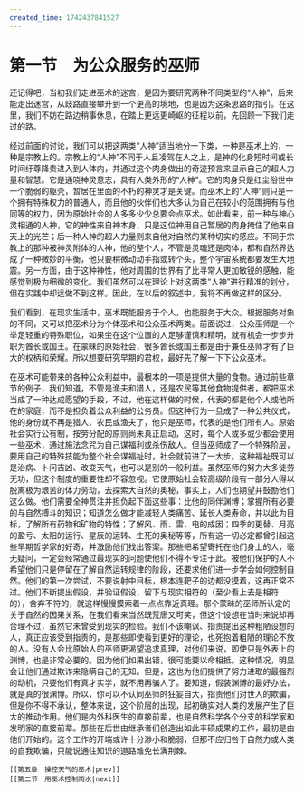 ```yaml
---
created_time: 1742437841527
---
```

# 第一节　为公众服务的巫师

还记得吧，当初我们走进巫术的迷宫，是因为要研究两种不同类型的“人神”，后来能走出迷宫，从歧路直接攀升到一个更高的境地，也是因为这条思路的指引。在这里，我们不妨在路边稍事休息，在踏上更远更崎岖的征程以前，先回顾一下我们走过的路。

经过前面的讨论，我们可以把这两类“人神”适当地分一下类，一种是巫术上的，一种是宗教上的。宗教上的“人神”不同于人且凌驾在人之上，是神的化身短时间或长时间纡尊降贵进入到人体内，并通过这个肉身做出的奇迹预言来显示自己的超人力量和智慧。它是通晓神灵意志，具有人类外形的“人神”。它的肉身只是红尘俗世中一个脆弱的躯壳，暂居在里面的不朽的神灵才是关键。而巫术上的“人神”则只是一个拥有特殊权力的普通人，而且他的伙伴们也大多认为自己在较小的范围拥有与他同等的权力，因为原始社会的人多多少少总要会点巫术。如此看来，前一种与神心灵相通的人神，它的神性来自神本身，只是这位神用自己暂居的肉身掩住了他来自天上的光芒；后一种人神的超人力量则来自他对自然的某种切实的感应。不同于宗教上的那种被神灵附体的人神，他的整个人，不管是灵魂还是肉体，都和自然界达成了一种微妙的平衡，他只要稍微动动手指或转个头，整个宇宙系统都要发生大地震。另一方面，由于这种神性，他对周围的世界有了比寻常人更加敏锐的感触，能感觉到极为细微的变化。我们虽然可以在理论上对这两类“人神”进行精准的划分，但在实践中却远做不到这样。因此，在以后的叙述中，我将不再做这样的区分。

我们看到，在现实生活中，巫术既能服务于个人，也能服务于大众。根据服务对象的不同，又可以把巫术分为个体巫术和公众巫术两类。前面说过，公众巫师是一个举足轻重的特殊职位，如果坐在这个位置的人足够谨慎和精明，就有机会一步步升职为酋长或国王。在蒙昧的原始社会，很多酋长或国王都是由于兼任巫师才有了巨大的权柄和荣耀。所以想要研究早期的君权，最好先了解一下下公众巫术。

在巫术可能带来的各种公众利益中，最根本的一项是提供大量的食物。通过前些章节的例子，我们知道，不管是渔夫和猎人，还是农民等其他食物提供者，都把巫术当成了一种达成愿望的手段，不过，他在这样做的时候，代表的都是他个人或他所在的家庭，而不是担负着公众利益的公务员。但这种行为一旦成了一种公共仪式，他的身份就不再是猎人、农民或渔夫了，他只是巫师，代表的是他们所有人。原始社会实行公有制，按劳分配的原则尚未真正启动，这时，每个人或多或少都会使用一些巫术，通过施法念咒为自己谋福利或杀伤敌人。但当巫师成了一个特殊阶层，要用自己的特殊技能为整个社会谋福祉时，社会就前进了一大步。这种福祉既可以是治病、卜问吉凶、改变天气，也可以是别的一般利益。虽然巫师的努力大多徒劳无功，但这个制度的重要性却不容忽视。它使原始社会较高级阶段有一部分人得以脱离极为艰苦的体力劳动，去探索大自然的奥秘，事实上，人们也期望并鼓励他们这么做。他们需要全神贯注并担负起下面这些事：比他的同伴渊博；掌握所有必要的与自然搏斗的知识；知道怎么做才能减轻人类痛苦、延长人类寿命，并以此为目标，了解所有药物和矿物的特性；了解风、雨、雷、电的成因；四季的更替、月亮的盈亏、太阳的运行、星辰的运转、生死的奥秘等等，所有这一切必定都曾引起这些早期哲学家的好奇，并激励他们找出答案。那些把希望寄托在他们身上的人，毫无疑问，一定会经常通过最现实的问题使他们不得不专注于此。被他们保护的人不希望他们只是停留在了解自然运转规律的阶段，还要求他们进一步学会如何控制自然。他们的第一次尝试，不要说射中目标，根本连靶子的边都没摸着，这再正常不过。他们不断提出假设，并验证假设，留下与现实相符的（至少看上去是相符的），舍弃不符的，就这样慢慢摸索着一点点靠近真理。那个蒙昧的巫师所认定的关于自然的因果关系，在我们看来当然既荒唐又可笑，但这个设想在当时来说却再合理不过，虽然它未曾受到现实的检验。我们不该嘲讽、指责提出这种粗陋设想的人，真正应该受到指责的，是那些即使看到更好的理论，也死抱着粗陋的理论不放的人。没有人会比原始人的巫师更渴望追求真理，对他们来说，即使只是外表上的渊博，也是非常必要的。因为他们如果出错，很可能要以命相抵。这种情况，明显会让他们通过欺诈来隐瞒自己的无知。但是，这也为他们提供了努力进取的最强烈的动机，只要他们有真才实学，就不用再骗人了。要知道，假装渊博的最好办法，就是真的很渊博。所以，你可以不认同巫师的狂妄自大，指责他们对世人的欺骗，但是你不得不承认，整体来说，这个阶层的出现，起初确实对人类的发展产生了巨大的推动作用。他们是内外科医生的直接前辈，也是自然科学各个分支的科学家和发明家的直接前辈。那些在后世由继承者们创造出如此丰硕成果的工作，最初是由他们开始的。这个工作的开端或许十分渺小和脆弱，但那不应归咎于自然力或人类的自我欺骗，只能说通往知识的道路难免长满荆棘。

```booknav
[[第五章　操控天气的巫术|prev]]
[[第二节　用巫术控制雨水|next]]
```